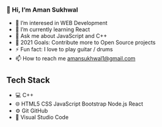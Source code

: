 ### 👋 Hi, I’m Aman Sukhwal
- 👀 I’m interesed in WEB Development 
- 🌱 I’m currently learning React
- 💬 Ask me about JavaScript and C++
- 🥅 2021 Goals: Contribute more to Open Source projects
- ⚡ Fun fact: I love to play guitar / drums
- 📫 How to reach me amansukhwal1@gmail.com

## Tech Stack
- 💻 C++ 
- 🌐 HTML5 CSS JavaScript Bootstrap Node.js React 
- ⚙️ Git GitHub 
- 🔧 Visual Studio Code



<!---
aman-sukhwal-7/aman-sukhwal-7 is a ✨ special ✨ repository because its `README.md` (this file) appears on your GitHub profile.
You can click the Preview link to take a look at your changes.
--->
